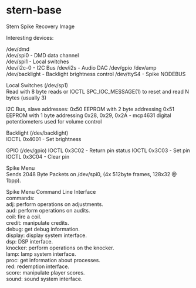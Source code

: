 # stern-base  

Stern Spike Recovery Image  
  
Interesting devices:  
  
/dev/dmd  
/dev/spi0 - DMD data channel  
/dev/spi1 - Local switches  
/dev/i2c-0 - I2C Bus
/dev/i2s   - Audio DAC
/dev/gpio
/dev/amp  
/dev/backlight - Backlight brightness control
/dev/ttyS4 - Spike NODEBUS  
  
Local Switches (/dev/sp1)  
  Read with 8 byte reads or IOCTL SPC_IOC_MESSAGE(1) to reset and read N bytes (usually 3)
  
I2C Bus, slave addresses:
  0x50 EEPROM with 2 byte addressing
  0x51 EEPROM with 1 byte addressing
  0x28, 0x29, 0x2A - mcp4631 digital potentiometers used for volume control
  
Backlight (/dev/backlight)  
  IOCTL 0x4001 - Set brightness
  
 GPIO (/dev/gpio)
  IOCTL 0x3C02 - Return pin status
  IOCTL 0x3C03 - Set pin
  IOCTL 0x3C04 - Clear pin
  
Spike Menu  
Sends 2048 Byte Packets on /dev/spi0, (4x 512byte frames, 128x32 @ 1bpp).  
  
Spike Menu Command Line Interface  
commands:  
        adj: perform operations on adjustments.  
        aud: perform operations on audits.  
        coil: fire a coil.  
        credit: manipulate credits.  
        debug: get debug information.  
        display: display system interface.  
        dsp: DSP interface.  
        knocker: perform operations on the knocker.  
        lamp: lamp system interface.  
        proc: get information about processes.  
        red: redemption interface.  
        score: manipulate player scores.  
        sound: sound system interface.  

